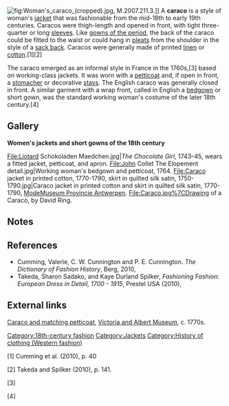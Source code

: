 ![](Woman's_caraco_(cropped).jpg "fig:Woman's_caraco_(cropped).jpg"),
M.2007.211.3.\]\] A **caraco** is a style of woman's
[jacket](jacket "wikilink") that was fashionable from the mid-18th to
early 19th centuries. Caracos were thigh-length and opened in front,
with tight three-quarter or long [sleeves](sleeve "wikilink"). Like
[gowns of the period](1750–1795_in_fashion "wikilink"), the back of the
caraco could be fitted to the waist or could hang in
[pleats](pleat "wikilink") from the shoulder in the style of a [sack
back](Sack-back_gown "wikilink"). Caracos were generally made of printed
[linen](linen "wikilink") or [cotton](cotton "wikilink").[1][2]

The caraco emerged as an informal style in France in the 1760s,[3] based
on working-class jackets. It was worn with a
[petticoat](petticoat "wikilink") and, if open in front, a
[stomacher](stomacher "wikilink") or decorative
[stays](corset "wikilink"). The English caraco was generally closed in
front. A similar garment with a wrap front, called in English a
[bedgown](bedgown "wikilink") or short gown, was the standard working
woman's costume of the later 18th century.[4]

## Gallery

**Women's jackets and short gowns of the 18th century**

<File:Liotard> Schokoladen Maedchen.jpg\|*The Chocolate Girl*, 1743–45,
wears a fitted jacket, petticoat, and apron. <File:John> Collet The
Elopement detail.jpg\|Working woman's bedgown and petticoat, 1764.
<File:Caraco> jacket in printed cotton, 1770-1790, skirt in quilted silk
satin, 1750-1790.jpg\|Caraco jacket in printed cotton and skirt in
quilted silk satin, 1770-1790, [ModeMuseum Provincie
Antwerpen](ModeMuseum_Provincie_Antwerpen "wikilink").
<File:Caraco.jpg%7CDrawing> of a Caraco, by David Ring.

## Notes

## References

-   Cumming, Valerie, C. W. Cunnington and P. E. Cunnington. *The
    Dictionary of Fashion History*, Berg, 2010,
-   Takeda, Sharon Sadako, and Kaye Durland Spilker, *Fashioning
    Fashion: European Dress in Detail, 1700 - 1915*, Prestel USA (2010),

## External links

[Caraco and matching
petticoat](https://collections.vam.ac.uk/item/O88595/caraco-and-petticoat/),
[Victoria and Albert Museum](Victoria_and_Albert_Museum "wikilink"), c.
1770s.

[Category:18th-century
fashion](Category:18th-century_fashion "wikilink")
[Category:Jackets](Category:Jackets "wikilink") [Category:History of
clothing (Western
fashion)](Category:History_of_clothing_(Western_fashion) "wikilink")

[1] Cumming et al. (2010), p. 40

[2] Takeda and Spilker (2010), p. 141.

[3]

[4]